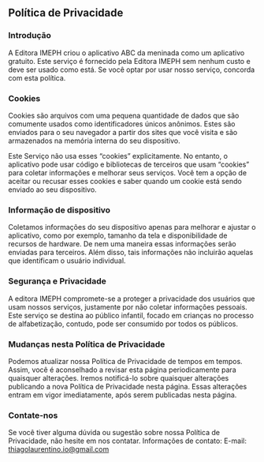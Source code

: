 Política de Privacidade
----------------

### Introdução
A Editora IMEPH criou o aplicativo ABC da meninada como um aplicativo gratuito. Este serviço é fornecido pela Editora IMEPH sem nenhum custo e deve ser usado como está. Se você optar por usar nosso serviço, concorda com esta política.

### Cookies
Cookies são arquivos com uma pequena quantidade de dados que são comumente usados ​​como identificadores únicos anônimos. Estes são enviados para o seu navegador a partir dos sites que você visita e são armazenados na memória interna do seu dispositivo.

Este Serviço não usa esses “cookies” explicitamente. No entanto, o aplicativo pode usar código e bibliotecas de terceiros que usam “cookies” para coletar informações e melhorar seus serviços. Você tem a opção de aceitar ou recusar esses cookies e saber quando um cookie está sendo enviado ao seu dispositivo.

### Informação de dispositivo
Coletamos informações do seu dispositivo apenas para melhorar e ajustar o aplicativo, como por exemplo, tamanho da tela e disponibilidade de recursos de hardware. De nem uma maneira essas informações serão enviadas para terceiros. Além disso, tais informações não incluirão aquelas que identificam o usuário individual.

### Segurança e Privacidade
A editora IMEPH compromete-se a proteger a privacidade dos usuários que usam nossos serviços, justamente por não coletar informações pessoais.
Este serviço se destina ao público infantil, focado em crianças no processo de alfabetização, contudo, pode ser consumido por todos os públicos.

### Mudanças nesta Política de Privacidade
Podemos atualizar nossa Política de Privacidade de tempos em tempos. Assim, você é aconselhado a revisar esta página periodicamente para quaisquer alterações. Iremos notificá-lo sobre quaisquer alterações publicando a nova Política de Privacidade nesta página. Essas alterações entram em vigor imediatamente, após serem publicadas nesta página.

### Contate-nos
Se você tiver alguma dúvida ou sugestão sobre nossa Política de Privacidade, não hesite em nos contatar.
Informações de contato:
E-mail: thiagolaurentino.io@gmail.com
